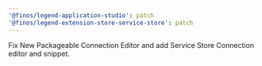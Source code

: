 ```yaml
---
'@finos/legend-application-studio': patch
'@finos/legend-extension-store-service-store': patch
---
```


Fix New Packageable Connection Editor and add Service Store Connection editor and snippet.
